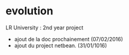 # evolution
LR University : 2nd year project

* ajout de la doc prochainement (07/02/2016)
* ajout du project netbean. (31/01/1016)

